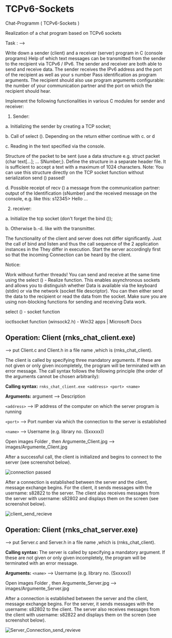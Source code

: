# TCPv6-Sockets
Chat-Programm ( TCPv6-Sockets )

Realization of a chat program based on TCPv6 sockets

Task : -->

Write down a sender (client) and a receiver (server) program in C (console programs)
Help of which text messages can be transmitted from the sender to the recipient via TCPv6 / IPv6.
The sender and receiver are both able to send and receive data.
The sender receives the IPv6 address and the port of the recipient as well as your s number
Pass identification as program arguments. The recipient should also use program arguments
configurable: the number of your communication partner and the port on which the recipient
should hear.

Implement the following functionalities in various C modules for sender and receiver:

1. Sender:

a. Initializing the sender by creating a TCP socket;

b. Call of select (). Depending on the return either continue with c. or d

c. Reading in the text specified via the console.

Structure of the packet to be sent (use a data structure e.g. struct packet (char
text[…]; … SNumber;}. Define the structure in a separate header file. It is
sufficient to accept a text with a maximum of 1024 characters.
Note: You can use this structure directly on the TCP socket function without serialization
send () passed!

d. Possible receipt of recv () a message from the communication partner: output of the
Identification (sNumber) and the received message on the console, e.g. like this:
s12345> Hello ...

2. receiver:

a. Initialize the tcp socket (don't forget the bind ());

b. Otherwise b.-d. like with the transmitter.

The functionality of the client and server does not differ significantly. Just the call
of bind and listen and thus the call sequence of the 2 application instances in the
They differ in execution. Start the server accordingly first so that the incoming
Connection can be heard by the client.

Notice:

Work without further threads! You can send and receive at the same time using the select () -
Realize function. This enables asynchronous sockets and allows you to distinguish whether
Data is available via the keyboard (stdin) or via the network (socket file descriptor). You can
then either send the data to the recipient or read the data from the socket.
Make sure you are using non-blocking functions for sending and receiving
Data work.

select () - socket function

ioctlsocket function (winsock2.h) - Win32 apps | Microsoft Docs


## Operation: Client (rnks_chat_client.exe)
--> put Client.c and Client.h in a file name ,which is (rnks_chat_client).

The client is called by specifying three mandatory arguments. If these are not given or only given incompletely, the program will be terminated with an error message. The call syntax follows the following principle (the order of the arguments cannot be chosen arbitrarily):

**Calling syntax:** `rnks_chat_client.exe <address> <port> <name>`

**Arguments:**
 argument --> Description 


 `<address>` --> IP address of the computer on which the server program is running 

 `<port>`    --> Port number via which the connection to the server is established 

 `<name>`    --> Username (e.g. library no. (Sxxxxx))   
 
 Open images Folder , then Argumente_Client.jpg -->  images/Argumente_Client.jpg
  
After a successful call, the client is initialized and begins to connect to the server (see screenshot below).

![connection passed](https://user-images.githubusercontent.com/72709664/156903822-92b041c9-7651-462b-a386-37d9f9e0ba9e.jpg)

After a connection is established between the server and the client, message exchange begins. For the client, it sends messages with the username: s82822 to the server. The client also receives messages from the server with username: s82802 and displays them on the screen (see screenshot below).

![client_send_recieve](https://user-images.githubusercontent.com/72709664/156903852-eacfa3e2-dcc8-444d-8424-c415bcfc1df6.jpg)

## Operation: Client (rnks_chat_server.exe)
--> put Server.c and Server.h in a file name ,which is (rnks_chat_client).

**Calling syntax:**
The server is called by specifying a mandatory argument. If these are not given or only given incompletely, the program will be terminated with an error message.

**Arguments:**
`<name>`    --> Username (e.g. library no. (Sxxxxx))    

 Open images Folder , then Argumente_Server.jpg -->  images/Argumente_Server.jpg

After a connection is established between the server and the client, message exchange begins. For the server, it sends messages with the username: s82802 to the client. The server also receives messages from the client with username: s82822 and displays them on the screen (see screenshot below).

![Server_Connection_send_revieve](https://user-images.githubusercontent.com/72709664/157330388-fe23e887-6ed4-4163-8f3d-c8d49f368d4a.jpg)
